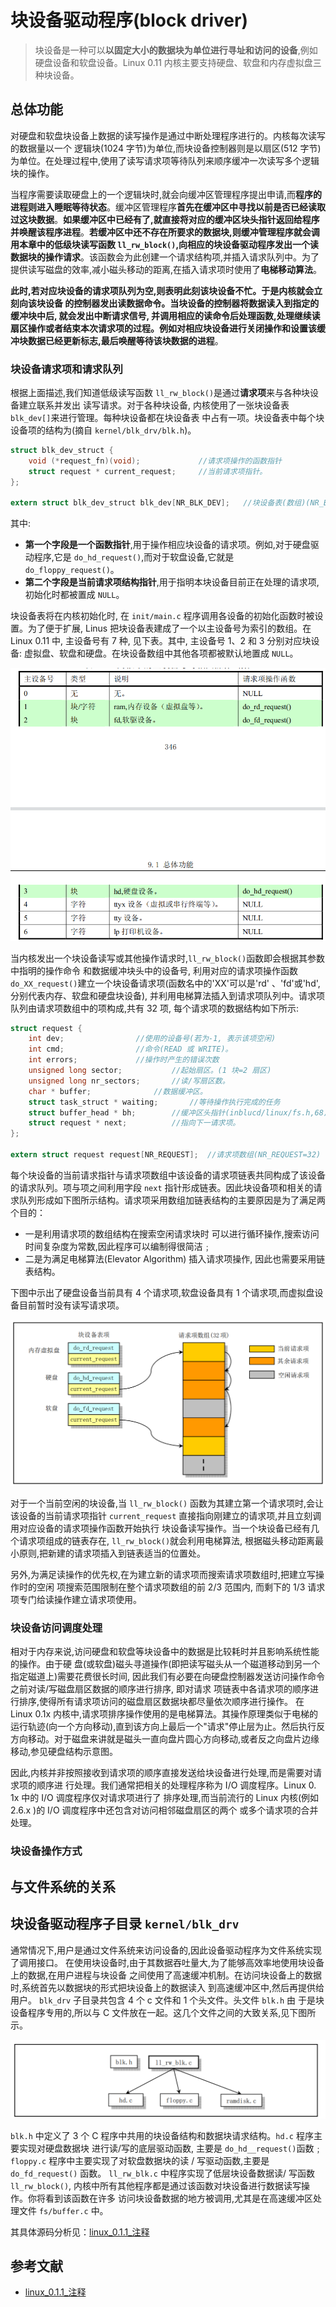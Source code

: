 # 块设备驱动程序(block driver)

> 块设备是一种可以**以固定大小的数据块为单位进行寻址和访问的设备**,例如硬盘设备和软盘设备。Linux  0.11 内核主要支持硬盘、软盘和内存虚拟盘三种块设备。

## 总体功能

对硬盘和软盘块设备上数据的读写操作是通过中断处理程序进行的。内核每次读写的数据量以一个 逻辑块(1024 字节)为单位,而块设备控制器则是以扇区(512 字节)为单位。在处理过程中,使用了读写请求项等待队列来顺序缓冲一次读写多个逻辑块的操作。

当程序需要读取硬盘上的一个逻辑块时,就会向缓冲区管理程序提出申请,而**程序的进程则进入睡眠等待状态**。缓冲区管理程序**首先在缓冲区中寻找以前是否已经读取过这块数据**。**如果缓冲区中已经有了,就直接将对应的缓冲区块头指针返回给程序并唤醒该程序进程**。**若缓冲区中还不存在所要求的数据块,则缓冲管理程序就会调用本章中的低级块读写函数 `ll_rw_block()`,向相应的块设备驱动程序发出一个读数据块的操作请求**。该函数会为此创建一个请求结构项,并插入请求队列中。为了提供读写磁盘的效率,减小磁头移动的距离,在插入请求项时使用了**电梯移动算法**。

**此时,若对应块设备的请求项队列为空,则表明此刻该块设备不忙。于是内核就会立刻向该块设备 的控制器发出读数据命令。当块设备的控制器将数据读入到指定的缓冲块中后, 就会发出中断请求信号, 并调用相应的读命令后处理函数,处理继续读扇区操作或者结束本次请求项的过程。例如对相应块设备进行关闭操作和设置该缓冲块数据已经更新标志,最后唤醒等待该块数据的进程**。

### 块设备请求项和请求队列
根据上面描述,我们知道低级读写函数 `ll_rw_block()`是通过**请求项**来与各种块设备建立联系并发出 读写请求。对于各种块设备, 内核使用了一张块设备表 `blk_dev[]`来进行管理。每种块设备都在块设备表 中占有一项。块设备表中每个块设备项的结构为(摘自 `kernel/blk_drv/blk.h`)。
```c
struct blk_dev_struct {
	void (*request_fn)(void);             //请求项操作的函数指针
	struct request * current_request;     //当前请求项指针。
};

extern struct blk_dev_struct blk_dev[NR_BLK_DEV];   //块设备表(数组)(NR_BLK_DEV=7)。
```

其中:

- **第一个字段是一个函数指针**,用于操作相应块设备的请求项。例如,对于硬盘驱动程序,它是 `do_hd_request()`,而对于软盘设备,它就是 `do_floppy_request()`。
- **第二个字段是当前请求项结构指针**,用于指明本块设备目前正在处理的请求项,初始化时都被置成 `NULL`。

块设备表将在内核初始化时, 在 `init/main.c` 程序调用各设备的初始化函数时被设置。为了便于扩展, Linus 把块设备表建成了一个以主设备号为索引的数组。在 Linux 0.11 中, 主设备号有 7 种, 见下表。其中, 主设备号 1、2 和 3 分别对应块设备: 虚拟盘、软盘和硬盘。在块设备数组中其他各项都被默认地置成 `NULL`。

![blk_devs](README.assets/blk_devs.png)

当内核发出一个块设备读写或其他操作请求时,`ll_rw_block()`函数即会根据其参数中指明的操作命令 和数据缓冲块头中的设备号, 利用对应的请求项操作函数 `do_XX_request()`建立一个块设备请求项(函数名中的'XX'可以是'rd' 、'fd'或'hd', 分别代表内存、软盘和硬盘块设备), 并利用电梯算法插入到请求项队列中。请求项队列由请求项数组中的项构成,共有 32 项, 每个请求项的数据结构如下所示:
```c
struct request {
	int dev;				//使用的设备号(若为-1, 表示该项空闲)
	int cmd;				//命令(READ 或 WRITE)。
	int errors;				//操作时产生的错误次数
	unsigned long sector;			//起始扇区。(1 块=2 扇区)
	unsigned long nr_sectors;		//读/写扇区数。
	char * buffer;				//数据缓冲区。
	struct task_struct * waiting;		//等待操作执行完成的任务
	struct buffer_head * bh;		//缓冲区头指针(inblucd/linux/fs.h,68)。 
	struct request * next;			//指向下一请求项。
};

extern struct request request[NR_REQUEST];	//请求项数组(NR_REQUEST=32)
```
每个块设备的当前请求指针与请求项数组中该设备的请求项链表共同构成了该设备的请求队列。项与项之间利用字段 `next` 指针形成链表。因此块设备项和相关的请求队列形成如下图所示结构。请求项采用数组加链表结构的主要原因是为了满足两个目的：

- 一是利用请求项的数组结构在搜索空闲请求块时 可以进行循环操作,搜索访问时间复杂度为常数,因此程序可以编制得很简洁﹔
- 二是为满足电梯算法(Elevator Algorithm) 插入请求项操作, 因此也需要采用链表结构。
 
下图中示出了硬盘设备当前具有 4 个请求项,软盘设备具有 1 个请求项,而虚拟盘设备目前暂时没有读写请求项。

![do_XX_request](README.assets/do_XX_request.png)

对于一个当前空闲的块设备,当 `ll_rw_block()` 函数为其建立第一个请求项时,会让该设备的当前请求项指针 `current_request` 直接指向刚建立的请求项,并且立刻调用对应设备的请求项操作函数开始执行 块设备读写操作。当一个块设备已经有几个请求项组成的链表存在, `ll_rw_block()`就会利用电梯算法, 根据磁头移动距离最小原则,把新建的请求项插入到链表适当的位置处。

另外,为满足读操作的优先权,在为建立新的请求项而搜索请求项数组时,把建立写操作时的空闲 项搜索范围限制在整个请求项数组的前 2/3 范围内, 而剩下的 1/3 请求项专门给读操作建立请求项使用。

### 块设备访问调度处理
相对于内存来说,访问硬盘和软盘等块设备中的数据是比较耗时并且影响系统性能的操作。由于硬 盘(或软盘)磁头寻道操作(即把读写磁头从一个磁道移动到另一个指定磁道上)需要花费很长时间, 因此我们有必要在向硬盘控制器发送访问操作命令之前对读/写磁盘扇区数据的顺序进行排序, 即对请求 项链表中各请求项的顺序进行排序,使得所有请求项访问的磁盘扇区数据块都尽量依次顺序进行操作。 在 Linux 0.1x 内核中,请求项排序操作使用的是电梯算法。其操作原理类似于电梯的运行轨迹(向一个方向移动),直到该方向上最后一个"请求"停止层为止。然后执行反方向移动。对于磁盘来讲就是磁头一直向盘片圆心方向移动,或者反之向盘片边缘移动,参见硬盘结构示意图。

因此,内核并非按照接收到请求项的顺序直接发送给块设备进行处理,而是需要对请求项的顺序进 行处理。我们通常把相关的处理程序称为 I/O 调度程序。Linux 0. 1x 中的 I/O 调度程序仅对请求项进行了 排序处理,而当前流行的 Linux 内核(例如 2.6.x )的 I/O 调度程序中还包含对访问相邻磁盘扇区的两个 或多个请求项的合并处理。

### 块设备操作方式


## 与文件系统的关系

## 块设备驱动程序子目录 `kernel/blk_drv`

通常情况下,用户是通过文件系统来访问设备的,因此设备驱动程序为文件系统实现了调用接口。 在使用块设备时,由于其数据吞吐量大,为了能够高效率地使用块设备上的数据,在用户进程与块设备 之间使用了高速缓冲机制。在访问块设备上的数据时,系统首先以数据块的形式把块设备上的数据读入 到高速缓冲区中,然后再提供给用户。 `blk_drv` 子目录共包含 4 个 c 文件和 1 个头文件。头文件 `blk.h` 由 于是块设备程序专用的,所以与 C 文件放在一起。这几个文件之间的大致关系,见下图所示。

![kernel_blk_drv](README.assets/kernel_blk_drv.png)

`blk.h` 中定义了 3 个 C 程序中共用的块设备结构和数据块请求结构。`hd.c` 程序主要实现对硬盘数据块 进行读/写的底层驱动函数, 主要是 `do_hd__request()`函数﹔ `floppy.c` 程序中主要实现了对软盘数据块的读 / 写驱动函数,主要是 `do_fd_request()` 函数。 `ll_rw_blk.c`  中程序实现了低层块设备数据读/ 写函数 `ll_rw_block()`, 内核中所有其他程序都是通过该函数对块设备进行数据读写操作。你将看到该函数在许多 访问块设备数据的地方被调用,尤其是在高速缓冲区处理文件 `fs/buffer.c` 中。

其具体源码分析见：[linux_0.1.1_注释](https://github.com/lcdzhao/operating_system/tree/master/linux-0.1.1-labs/linux_0.1.1_%E6%B3%A8%E9%87%8A)

## 参考文献
- [linux_0.1.1_注释](https://github.com/lcdzhao/operating_system/tree/master/linux-0.1.1-labs/linux_0.1.1_%E6%B3%A8%E9%87%8A)
